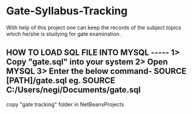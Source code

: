 # Gate-Syllabus-Tracking
With help of this project one can keep the records of the
subject topics which he/she is studying for gate examination.

HOW TO LOAD SQL FILE INTO MYSQL -----
1> Copy "gate.sql" into your system
2> Open MYSQL
3> Enter the below command-
    SOURCE [PATH]/gate.sql
    eg. SOURCE C:/Users/negi/Documents/gate.sql
-----------------------------------------------    
copy "gate tracking" folder in NetBeansProjects
